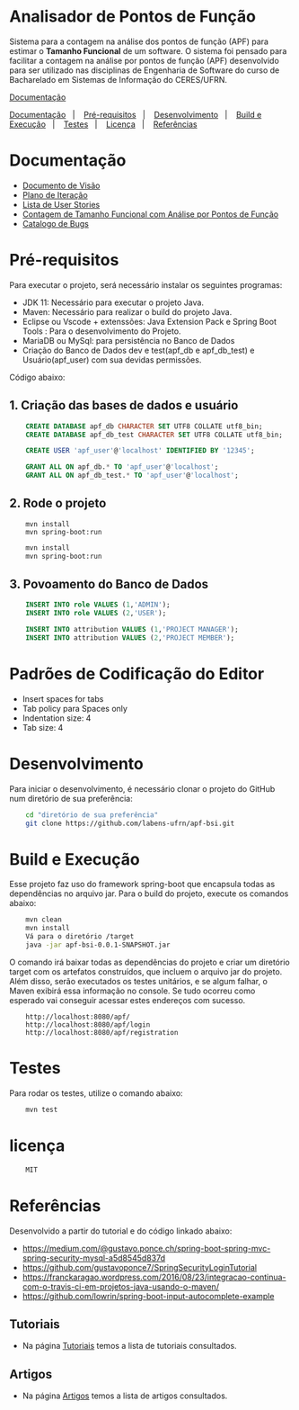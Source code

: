 <!-- Título -->
# Analisador de Pontos de Função

<!-- Descrição -->
Sistema para a contagem na análise dos pontos de função (APF) para estimar o **Tamanho Funcional** de um software. O sistema foi pensado para facilitar a contagem na análise por pontos de função (APF) desenvolvido para ser utilizado nas disciplinas de Engenharia de Software do curso de Bacharelado em Sistemas de Informação do CERES/UFRN.

 <!-- Links dos tópicos -->
[Documentação](https://github.com/labens-ufrn/apf-bsi/tree/develop#documenta%C3%A7%C3%A3o)

<p align="center"></p>
    <a href="#doc">Documentação</a>&nbsp;&nbsp;&nbsp;|&nbsp;&nbsp;&nbsp;
    <a href="#pre">Pré-requisitos</a>&nbsp;&nbsp;&nbsp;|&nbsp;&nbsp;&nbsp;
    <a href="#des">Desenvolvimento</a>&nbsp;&nbsp;&nbsp;|&nbsp;&nbsp;&nbsp;
    <a href="#bui">Build e Execução</a>&nbsp;&nbsp;&nbsp;|&nbsp;&nbsp;&nbsp;
    <a href="#tes">Testes</a>&nbsp;&nbsp;&nbsp;|&nbsp;&nbsp;&nbsp;
    <a href="#lic">Licença</a>&nbsp;&nbsp;&nbsp;|&nbsp;&nbsp;&nbsp;
    <a href="#ref">Referências</a>
</p>

<a id="doc"></a> 

# Documentação

* [Documento de Visão](docs/docVisao.md)
* [Plano de Iteração](docs/docPlanIteracao.md)
* [Lista de User Stories](docs/docListUserStorie.md)
* [Contagem de Tamanho Funcional com Análise por Pontos de Função](docs/docContTamAPF.md)
* [Catalogo de Bugs](docs/bugs.md)

<a id="pre"></a> 

# Pré-requisitos

Para executar o projeto, será necessário instalar os seguintes programas:

* JDK 11: Necessário para executar o projeto Java.
* Maven: Necessário para realizar o build do projeto Java.
* Eclipse ou Vscode + extenssões: Java Extension Pack e Spring Boot Tools : Para o desenvolvimento do Projeto.
* MariaDB ou MySql: para persistência no Banco de Dados
* Criação do Banco de Dados dev e test(apf_db e apf_db_test) e Usuário(apf_user) com sua devidas permissões.

Código abaixo:

## 1. Criação das bases de dados e usuário

```sql
    CREATE DATABASE apf_db CHARACTER SET UTF8 COLLATE utf8_bin;
    CREATE DATABASE apf_db_test CHARACTER SET UTF8 COLLATE utf8_bin;

    CREATE USER 'apf_user'@'localhost' IDENTIFIED BY '12345';

    GRANT ALL ON apf_db.* TO 'apf_user'@'localhost';
    GRANT ALL ON apf_db_test.* TO 'apf_user'@'localhost';
```

## 2. Rode o projeto

```properties
    mvn install
    mvn spring-boot:run
```

```bash
    mvn install
    mvn spring-boot:run
```

## 3. Povoamento do Banco de Dados

```sql
    INSERT INTO role VALUES (1,'ADMIN');
    INSERT INTO role VALUES (2,'USER');

    INSERT INTO attribution VALUES (1,'PROJECT MANAGER');
    INSERT INTO attribution VALUES (2,'PROJECT MEMBER');
```

# Padrões de Codificação do Editor

* Insert spaces for tabs
* Tab policy para Spaces only
* Indentation size: 4
* Tab size: 4

<a id="des"></a> 

# Desenvolvimento

Para iniciar o desenvolvimento, é necessário clonar o projeto do GitHub num diretório de sua preferência:

```bash
    cd "diretório de sua preferência"
    git clone https://github.com/labens-ufrn/apf-bsi.git
```

<a id="bui"></a> 

# Build e Execução

Esse projeto faz uso do framework spring-boot que encapsula todas as dependências no arquivo jar.
Para o build do projeto, execute os comandos abaixo:

```bash
    mvn clean
    mvn install
    Vá para o diretório /target
    java -jar apf-bsi-0.0.1-SNAPSHOT.jar
```
O comando irá baixar todas as dependências do projeto e criar um diretório target com os artefatos construídos, que incluem o arquivo jar do projeto. Além disso, serão executados os testes unitários, e se algum falhar, o Maven exibirá essa informação no console.
Se tudo ocorreu como esperado vai conseguir acessar estes endereços com sucesso.

```url
    http://localhost:8080/apf/
    http://localhost:8080/apf/login
    http://localhost:8080/apf/registration
```

<a id="tes"></a> 

# Testes

Para rodar os testes, utilize o comando abaixo:

```bash
    mvn test
```

<a id="lic"></a>

# licença

```bash
    MIT
```

<a id="ref"></a>

# Referências

Desenvolvido a partir do tutorial e do código linkado abaixo:

* https://medium.com/@gustavo.ponce.ch/spring-boot-spring-mvc-spring-security-mysql-a5d8545d837d
* https://github.com/gustavoponce7/SpringSecurityLoginTutorial
* https://franckaragao.wordpress.com/2016/08/23/integracao-continua-com-o-travis-ci-em-projetos-java-usando-o-maven/
* https://github.com/lowrin/spring-boot-input-autocomplete-example

## Tutoriais

* Na página [Tutoriais](docs/Tutorials.md) temos a lista de tutoriais consultados.

## Artigos

* Na página [Artigos](docs/referencias.md) temos a lista de artigos consultados.
